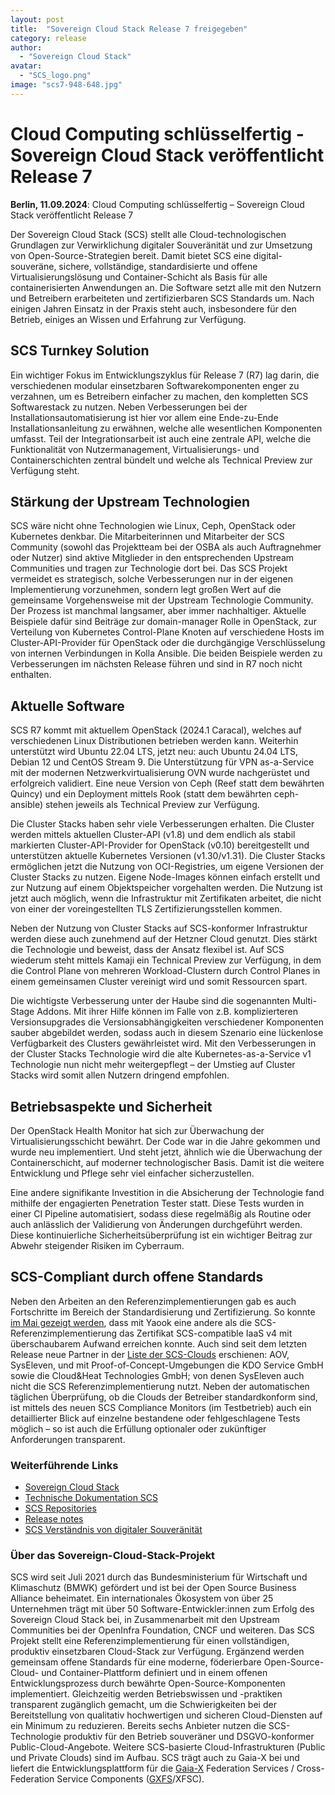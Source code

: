```yaml
---
layout: post
title:  "Sovereign Cloud Stack Release 7 freigegeben"
category: release
author:
  - "Sovereign Cloud Stack"
avatar:
  - "SCS_logo.png"
image: "scs7-948-648.jpg"
---
```

# Cloud Computing schlüsselfertig - Sovereign Cloud Stack veröffentlicht Release 7

**Berlin, 11.09.2024**:	Cloud Computing schlüsselfertig – Sovereign Cloud Stack veröffentlicht Release 7

Der Sovereign Cloud Stack (SCS) stellt alle Cloud-technologischen Grundlagen
zur Verwirklichung digitaler Souveränität und zur Umsetzung von
Open-Source-Strategien bereit. Damit bietet SCS eine digital-souveräne,
sichere, vollständige, standardisierte und offene Virtualisierungslösung und
Container-Schicht als Basis für alle containerisierten Anwendungen an. Die
Software setzt alle mit den Nutzern und Betreibern erarbeiteten und
zertifizierbaren SCS Standards um. Nach einigen Jahren Einsatz in der Praxis
steht auch, insbesondere für den Betrieb, einiges an Wissen und Erfahrung zur
Verfügung.

## SCS Turnkey Solution

Ein wichtiger Fokus im Entwicklungszyklus für Release 7 (R7) lag darin, die
verschiedenen modular einsetzbaren Softwarekomponenten enger zu verzahnen, um
es Betreibern einfacher zu machen, den kompletten SCS Softwarestack zu nutzen.
Neben Verbesserungen bei der Installationsautomatisierung ist hier vor allem
eine Ende-zu-Ende Installationsanleitung zu erwähnen, welche alle wesentlichen
Komponenten umfasst. Teil der Integrationsarbeit ist auch eine zentrale API,
welche die Funktionalität von Nutzermanagement, Virtualisierungs- und
Containerschichten zentral bündelt und welche als Technical Preview zur
Verfügung steht.

## Stärkung der Upstream Technologien

SCS wäre nicht ohne Technologien wie Linux, Ceph, OpenStack oder Kubernetes
denkbar. Die Mitarbeiterinnen und Mitarbeiter der SCS Community (sowohl das
Projektteam bei der OSBA als auch Auftragnehmer oder Nutzer) sind aktive
Mitglieder in den entsprechenden Upstream Communities und tragen zur
Technologie dort bei. Das SCS Projekt vermeidet es strategisch, solche
Verbesserungen nur in der eigenen Implementierung vorzunehmen, sondern legt
großen Wert auf die gemeinsame Vorgehensweise mit der Upstream Technologie
Community. Der Prozess ist manchmal langsamer, aber immer nachhaltiger.
Aktuelle Beispiele dafür sind Beiträge zur domain-manager Rolle in OpenStack,
zur Verteilung von Kubernetes Control-Plane Knoten auf verschiedene Hosts im
Cluster-API-Provider für OpenStack oder die durchgängige Verschlüsselung von
internen Verbindungen in Kolla Ansible. Die beiden Beispiele werden zu
Verbesserungen im nächsten Release führen und sind in R7 noch nicht enthalten.

## Aktuelle Software

SCS R7 kommt mit aktuellem OpenStack (2024.1 Caracal), welches auf verschiedenen
Linux Distributionen betrieben werden kann. Weiterhin unterstützt wird Ubuntu
22.04 LTS, jetzt neu: auch Ubuntu 24.04 LTS, Debian 12 und CentOS Stream 9. Die
Unterstützung für VPN as-a-Service mit der modernen Netzwerkvirtualisierung OVN
wurde nachgerüstet und erfolgreich validiert. Eine neue Version von Ceph (Reef
statt dem bewährten Quincy) und ein Deployment mittels Rook (statt dem
bewährten ceph-ansible) stehen jeweils als Technical Preview zur Verfügung.

Die Cluster Stacks haben sehr viele Verbesserungen erhalten. Die Cluster werden
mittels aktuellen Cluster-API (v1.8) und dem endlich als stabil markierten
Cluster-API-Provider for OpenStack (v0.10) bereitgestellt und unterstützen
aktuelle Kubernetes Versionen (v1.30/v1.31). Die Cluster Stacks ermöglichen jetzt die
Nutzung von OCI-Registries, um eigene Versionen der Cluster Stacks zu nutzen.
Eigene Node-Images können einfach erstellt und zur Nutzung auf einem
Objektspeicher vorgehalten werden. Die Nutzung ist jetzt auch möglich, wenn die
Infrastruktur mit Zertifikaten arbeitet, die nicht von einer der
voreingestellten TLS Zertifizierungsstellen kommen.

Neben der Nutzung von Cluster Stacks auf SCS-konformer Infrastruktur werden
diese auch zunehmend auf der Hetzner Cloud genutzt. Dies stärkt die Technologie
und beweist, dass der Ansatz flexibel ist. Auf SCS wiederum steht mittels
Kamaji ein Technical Preview zur Verfügung, in dem die Control Plane von
mehreren Workload-Clustern durch Control Planes in einem gemeinsamen Cluster
vereinigt wird und somit Ressourcen spart.

Die wichtigste Verbesserung unter der Haube sind die sogenannten Multi-Stage
Addons. Mit ihrer Hilfe können im Falle von z.B. komplizierteren
Versionsupgrades die Versionsabhängigkeiten verschiedener Komponenten sauber
abgebildet werden, sodass auch in diesem Szenario eine lückenlose Verfügbarkeit
des Clusters gewährleistet wird. Mit den Verbesserungen in der Cluster Stacks
Technologie wird die alte Kubernetes-as-a-Service v1 Technologie nun nicht mehr
weitergepflegt – der Umstieg auf Cluster Stacks wird somit allen Nutzern
dringend empfohlen.

## Betriebsaspekte und Sicherheit

Der OpenStack Health Monitor hat sich zur Überwachung der
Virtualisierungsschicht bewährt. Der Code war in die Jahre gekommen und
wurde neu implementiert. Und steht jetzt, ähnlich wie die Überwachung der
Containerschicht, auf moderner technologischer Basis. Damit ist die weitere
Entwicklung und Pflege sehr viel einfacher sicherzustellen.

Eine andere signifikante Investition in die Absicherung der Technologie fand
mithilfe der engagierten Penetration Tester statt. Diese Tests wurden in einer
CI Pipeline automatisiert, sodass diese regelmäßig als Routine oder auch
anlässlich der Validierung von Änderungen durchgeführt werden. Diese
kontinuierliche Sicherheitsüberprüfung ist ein wichtiger Beitrag zur Abwehr
steigender Risiken im Cyberraum.

## SCS-Compliant durch offene Standards

Neben den Arbeiten an den Referenzimplementierungen gab es auch Fortschritte im
Bereich der Standardisierung und Zertifizierung. So konnte
[im Mai gezeigt werden](https://scs.community/de/2024/05/13/cost-of-making-an-openstack-cluster-scs-compliant/),
dass mit Yaook eine andere als die SCS-Referenzimplementierung das
Zertifikat SCS-compatible IaaS v4 mit überschaubarem Aufwand erreichen konnte.
Auch sind seit dem letzten Release neue Partner in der
[Liste der SCS-Clouds](https://docs.scs.community/standards/certification/overview/#compliant-cloud-environments)
erschienen: AOV, SysEleven, und mit Proof-of-Concept-Umgebungen die KDO Service
GmbH sowie die Cloud&Heat Technologies GmbH; von denen SysEleven auch nicht die
SCS Referenzimplementierung nutzt. Neben der automatischen täglichen
Überprüfung, ob die Clouds der Betreiber standardkonform sind, ist mittels des
neuen SCS Compliance Monitors (im Testbetrieb) auch ein detaillierter Blick auf
einzelne bestandene oder fehlgeschlagene Tests möglich – so ist auch die
Erfüllung optionaler oder zukünftiger Anforderungen transparent.

### Weiterführende Links

- [Sovereign Cloud Stack](https://scs.community/)
- [Technische Dokumentation SCS](https://docs.scs.community/docs)
- [SCS Repositories](https://github.com/SovereignCloudStack)
- [Release notes](https://docs.scs.community/docs/category/releases)
- [SCS Verständnis von digitaler Souveränität](https://link.springer.com/epdf/10.1007/s11623-022-1669-5?sharing_token=ie7xTVzv_afod07w5Y2lJfe4RwlQNchNByi7wbcMAY4yFyxh9Qw2iCtygUYjun7MI5leBYqiHZBlIeTPv8Sm1Wv8c1dEUf6ebSwnRfo99_nAYh2FgwUyIHjFyZFWv_EIOEIetr2eBSiAPrI68ptBgKxMVkNlS4udZRAhx1X-WB8=)

### Über das Sovereign-Cloud-Stack-Projekt

SCS wird seit Juli 2021 durch das Bundesministerium für Wirtschaft und
Klimaschutz (BMWK) gefördert und ist bei der Open Source Business Alliance
beheimatet. Ein internationales Ökosystem von über 25 Unternehmen trägt mit
über 50 Software-Entwickler:innen zum Erfolg des Sovereign Cloud Stack bei, in
Zusammenarbeit mit den Upstream Communities bei der OpenInfra Foundation, CNCF
und weiteren. Das SCS Projekt stellt eine Referenzimplementierung für einen
vollständigen, produktiv einsetzbaren Cloud-Stack zur Verfügung. Ergänzend
werden gemeinsam offene Standards für eine moderne, föderierbare
Open-Source-Cloud- und Container-Plattform definiert und in einem offenen
Entwicklungsprozess durch bewährte Open-Source-Komponenten implementiert.
Gleichzeitig werden Betriebswissen und -praktiken transparent zugänglich
gemacht, um die Schwierigkeiten bei der Bereitstellung von qualitativ
hochwertigen und sicheren Cloud-Diensten auf ein Minimum zu reduzieren. Bereits
sechs Anbieter nutzen die SCS-Technologie produktiv für den Betrieb souveräner
und DSGVO-konformer Public-Cloud-Angebote. Weitere SCS-basierte
Cloud-Infrastrukturen (Public und Private Clouds) sind im Aufbau. SCS trägt
auch zu Gaia-X bei und liefert die Entwicklungsplattform für die
[Gaia-X](https://gaia-x.eu/)
Federation Services / Cross-Federation Service Components
([GXFS](https://www.gxfs.eu/)/XFSC).
